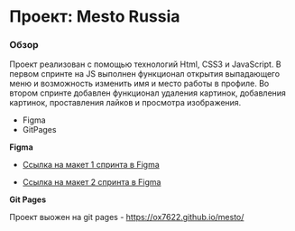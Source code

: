 # Проект: Mesto Russia

### Обзор
Проект реализован с помощью технологий Html, CSS3 и JavaScript. В первом спринте на JS выполнен функционал открытия выпадающего меню и возможность изменить имя и место работы в профиле. 
Во втором спринте добавлен функционал удаления картинок, добавления картинок, проставления лайков и просмотра изображения.

* Figma
* GitPages

**Figma**

* [Ссылка на макет 1 спринта в Figma](https://www.figma.com/file/2cn9N9jSkmxD84oJik7xL7/JavaScript.-Sprint-4?node-id=0%3A1)

* [Ссылка на макет 2 спринта в Figma](https://www.figma.com/file/bjyvbKKJN2naO0ucURl2Z0/JavaScript.-Sprint-5?node-id=50160%3A2)

**Git Pages**

Проект выожен на git pages - https://ox7622.github.io/mesto/
